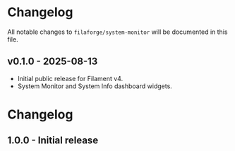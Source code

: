 # Changelog

All notable changes to `filaforge/system-monitor` will be documented in this file.

## v0.1.0 - 2025-08-13
- Initial public release for Filament v4.
- System Monitor and System Info dashboard widgets.
# Changelog

## 1.0.0 - Initial release
